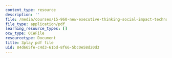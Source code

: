```yaml
---
content_type: resource
description: ''
file: /media/courses/15-960-new-executive-thinking-social-impact-technology-projects-fall-2017-spring-2018/84d665fec4d361bd8f665bc0e58d20d3_HaySEpWEsdU.pdf
file_type: application/pdf
learning_resource_types: []
ocw_type: OCWFile
resourcetype: Document
title: 3play pdf file
uid: 84d665fe-c4d3-61bd-8f66-5bc0e58d20d3
---
```

